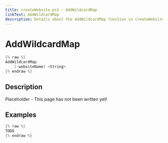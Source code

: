 ```yaml
---
title: createWebsite.ps1 - AddWildcardMap
linkText: AddWildcardMap
description: Details about the AddWildcardMap function in createWebsite.ps1 helper script
---
```


# AddWildcardMap

```PowerShell
{% raw %}
AddWildcardMap
    [-websiteName] <String>
{% endraw %}
```

## Description

Placeholder - This page has not been written yet!

## Examples

```PowerShell
{% raw %}
TODO
{% endraw %}
```
